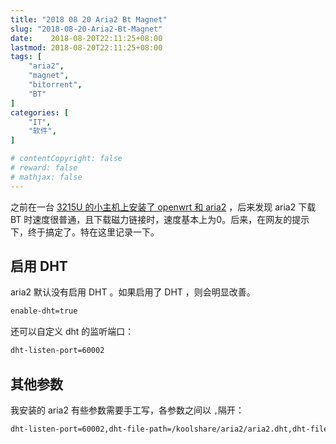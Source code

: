 ```yaml
---
title: "2018 08 20 Aria2 Bt Magnet"
slug: "2018-08-20-Aria2-Bt-Magnet"
date:    2018-08-20T22:11:25+08:00
lastmod: 2018-08-20T22:11:25+08:00
tags: [
    "aria2",
    "magnet",
    "bitorrent",
    "BT"
]
categories: [
    "IT",
    "软件",
]

# contentCopyright: false
# reward: false
# mathjax: false
---
```

之前在一台 [3215U 的小主机上安装了 openwrt 和 aria2](/post/openwrt-guide/) ，后来发现 aria2 下载 BT 时速度很普通，且下载磁力链接时，速度基本上为0。后来，在网友的提示下，终于搞定了。特在这里记录一下。
<!--more-->

## 启用 DHT

aria2 默认没有启用 DHT 。如果启用了 DHT ，则会明显改善。

```bash
enable-dht=true
```



还可以自定义 dht 的监听端口：

```bash
dht-listen-port=60002
```

## 其他参数

我安装的 aria2 有些参数需要手工写，各参数之间以 `,`隔开：

```bash
dht-listen-port=60002,dht-file-path=/koolshare/aria2/aria2.dht,dht-file-path6=/koolshare/aria2/aria2.dht6,user-agent=uTorrent/2210(25130),peer-id-prefix=-UT2210-,save-session-interval=60,bt-remove-unselected-file=true,bt-enable-lpd=true,enable-peer-exchange=true,bt-request-peer-speed-limit=5M
```

